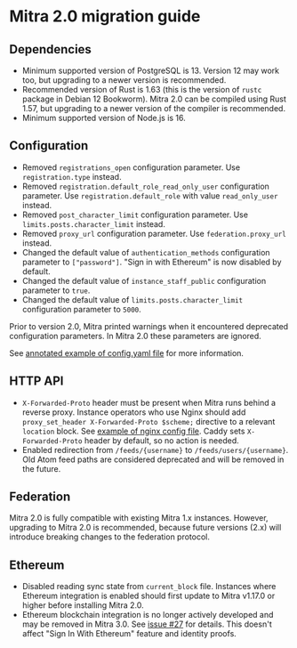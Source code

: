 # Mitra 2.0 migration guide

## Dependencies

- Minimum supported version of PostgreSQL is 13. Version 12 may work too, but upgrading to a newer version is recommended.
- Recommended version of Rust is 1.63 (this is the version of `rustc` package in Debian 12 Bookworm). Mitra 2.0 can be compiled using Rust 1.57, but upgrading to a newer version of the compiler is recommended.
- Minimum supported version of Node.js is 16.

## Configuration

- Removed `registrations_open` configuration parameter. Use `registration.type` instead.
- Removed `registration.default_role_read_only_user` configuration parameter. Use `registration.default_role` with value `read_only_user` instead.
- Removed `post_character_limit` configuration parameter. Use `limits.posts.character_limit` instead.
- Removed `proxy_url` configuration parameter. Use `federation.proxy_url` instead.
- Changed the default value of `authentication_methods` configuration parameter to `["password"]`. "Sign in with Ethereum" is now disabled by default.
- Changed the default value of `instance_staff_public` configuration parameter to `true`.
- Changed the default value of `limits.posts.character_limit` configuration parameter to `5000`.

Prior to version 2.0, Mitra printed warnings when it encountered deprecated configuration parameters. In Mitra 2.0 these parameters are ignored.

See [annotated example of config.yaml file](../contrib/mitra_config.yaml) for more information.

## HTTP API

- `X-Forwarded-Proto` header must be present when Mitra runs behind a reverse proxy. Instance operators who use Nginx should add `proxy_set_header X-Forwarded-Proto $scheme;` directive to a relevant `location` block. See [example of nginx config file](../contrib/mitra.nginx). Caddy sets `X-Forwarded-Proto` header by default, so no action is needed.
- Enabled redirection from `/feeds/{username}` to `/feeds/users/{username}`. Old Atom feed paths are considered deprecated and will be removed in the future.

## Federation

Mitra 2.0 is fully compatible with existing Mitra 1.x instances. However, upgrading to Mitra 2.0 is recommended, because future versions (2.x) will introduce breaking changes to the federation protocol.

## Ethereum

- Disabled reading sync state from `current_block` file. Instances where Ethereum integration is enabled should first update to Mitra v1.17.0 or higher before installing Mitra 2.0.
- Ethereum blockchain integration is no longer actively developed and may be removed in Mitra 3.0. See [issue #27](https://codeberg.org/silverpill/mitra/issues/27) for details. This doesn't affect "Sign In With Ethereum" feature and identity proofs.
